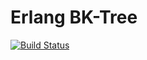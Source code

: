 Erlang BK-Tree
===========

[![Build Status](https://travis-ci.org/mtchavez/bk-tree-erl.png?branch=master)](https://travis-ci.org/mtchavez/bk-tree-erl)
